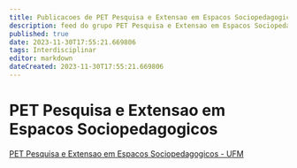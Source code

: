 ```yaml
---
title: Publicacoes de PET Pesquisa e Extensao em Espacos Sociopedagogicos - UFM
description: feed do grupo PET Pesquisa e Extensao em Espacos Sociopedagogicos - UFM
published: true
date: 2023-11-30T17:55:21.669806
tags: Interdisciplinar
editor: markdown
dateCreated: 2023-11-30T17:55:21.669806
---
```


# PET Pesquisa e Extensao em Espacos Sociopedagogicos
[PET Pesquisa e Extensao em Espacos Sociopedagogicos - UFM](/grupo/213PETPesquisaeExtensaoemEspacosSociopedagogicosUFM.md)